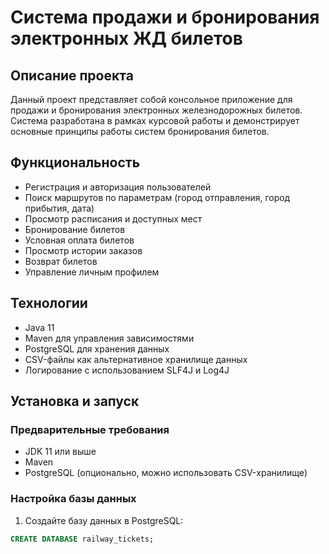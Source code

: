 # Система продажи и бронирования электронных ЖД билетов

## Описание проекта
Данный проект представляет собой консольное приложение для продажи и бронирования электронных железнодорожных билетов. Система разработана в рамках курсовой работы и демонстрирует основные принципы работы систем бронирования билетов.

## Функциональность
* Регистрация и авторизация пользователей
* Поиск маршрутов по параметрам (город отправления, город прибытия, дата)
* Просмотр расписания и доступных мест
* Бронирование билетов
* Условная оплата билетов
* Просмотр истории заказов
* Возврат билетов
* Управление личным профилем

## Технологии
* Java 11
* Maven для управления зависимостями
* PostgreSQL для хранения данных
* CSV-файлы как альтернативное хранилище данных
* Логирование с использованием SLF4J и Log4J

## Установка и запуск

### Предварительные требования
* JDK 11 или выше
* Maven
* PostgreSQL (опционально, можно использовать CSV-хранилище)

### Настройка базы данных
1. Создайте базу данных в PostgreSQL:
```sql
CREATE DATABASE railway_tickets;
